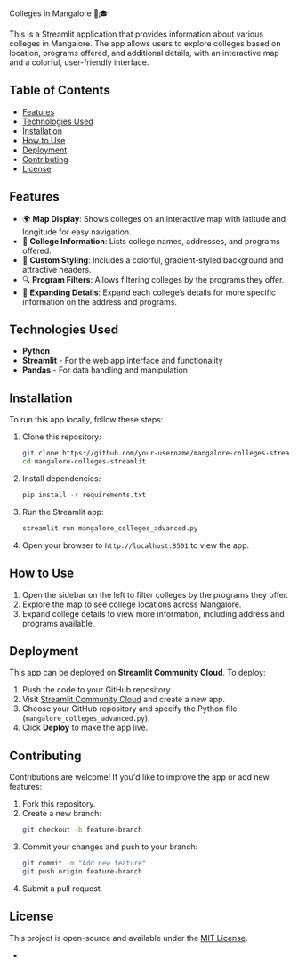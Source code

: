 
Colleges in Mangalore 🌆🎓

This is a Streamlit application that provides information about various colleges in Mangalore. The app allows users to explore colleges based on location, programs offered, and additional details, with an interactive map and a colorful, user-friendly interface.

## Table of Contents
- [Features](#features)
- [Technologies Used](#technologies-used)
- [Installation](#installation)
- [How to Use](#how-to-use)
- [Deployment](#deployment)
- [Contributing](#contributing)
- [License](#license)

## Features
- 🌍 **Map Display**: Shows colleges on an interactive map with latitude and longitude for easy navigation.
- 🏫 **College Information**: Lists college names, addresses, and programs offered.
- 🎨 **Custom Styling**: Includes a colorful, gradient-styled background and attractive headers.
- 🔍 **Program Filters**: Allows filtering colleges by the programs they offer.
- 📖 **Expanding Details**: Expand each college’s details for more specific information on the address and programs.

## Technologies Used
- **Python**
- **Streamlit** - For the web app interface and functionality
- **Pandas** - For data handling and manipulation

## Installation
To run this app locally, follow these steps:

1. Clone this repository:
   ```bash
   git clone https://github.com/your-username/mangalore-colleges-streamlit.git
   cd mangalore-colleges-streamlit
   ```

2. Install dependencies:
   ```bash
   pip install -r requirements.txt
   ```

3. Run the Streamlit app:
   ```bash
   streamlit run mangalore_colleges_advanced.py
   ```

4. Open your browser to `http://localhost:8501` to view the app.

## How to Use
1. Open the sidebar on the left to filter colleges by the programs they offer.
2. Explore the map to see college locations across Mangalore.
3. Expand college details to view more information, including address and programs available.

## Deployment
This app can be deployed on **Streamlit Community Cloud**. To deploy:
1. Push the code to your GitHub repository.
2. Visit [Streamlit Community Cloud](https://share.streamlit.io/) and create a new app.
3. Choose your GitHub repository and specify the Python file (`mangalore_colleges_advanced.py`).
4. Click **Deploy** to make the app live.

## Contributing
Contributions are welcome! If you'd like to improve the app or add new features:
1. Fork this repository.
2. Create a new branch:
   ```bash
   git checkout -b feature-branch
   ```
3. Commit your changes and push to your branch:
   ```bash
   git commit -m "Add new feature"
   git push origin feature-branch
   ```
4. Submit a pull request.

## License
This project is open-source and available under the [MIT License](LICENSE).

-
